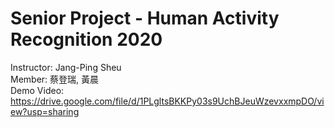 # Senior Project - Human Activity Recognition 2020
Instructor: Jang-Ping Sheu  
Member: 蔡登瑞, 黃晨  
Demo Video: https://drive.google.com/file/d/1PLgltsBKKPy03s9UchBJeuWzevxxmpDO/view?usp=sharing
